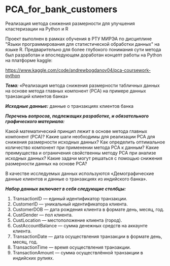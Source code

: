 # PCA_for_bank_customers
Реализация метода снижения размерности для улучшения кластеризации на Python и R

Проект выполнен в рамках обучения в РТУ МИРЭА по дисциплине "Языки программирования для статистической обработки данных" на языке R. Предварительно для более глубокого понимания сути метода был разработан и впоследующем доработан концепт работы на Python на платформе kaggle:

https://www.kaggle.com/code/andrewbogdanov04/pca-coursework-python

***Тема:*** «Реализация метода снижения размерности табличных данных на основе метода главных компонент (PCA) на примере данных транзакций клиентов банка»

***Исходные данные:*** данные о транзакциях клиентов банка

***Перечень вопросов, подлежащих разработке, и обязательного графического материала:***

Какой математический принцип лежит в основе метода главных компонент (PCA)?
Какие шаги необходимы для реализации PCA для снижения размерности исходных данных?
Как определить оптимальное количество компонент при применении метода PCA к данным?
Какие преимущества и ограничения свойственны методу PCA при анализе исходных данных?
Какие задачи могут решаться с помощью снижения размерности данных на основе PCA?

В качестве исследуемых данных используются «Демографические данные клиентов и данные о транзакциях из индийского банка».

***Набор данных включает в себя следующие столбцы:***

1. TransactionID — единый идентификатор транзакции.
2. CustomerID — уникальный идентификатора клиента.
3. CustomerDOB — дата рождения клиента в формате день, месяц, год.
4. CustGender — пол клиента.
5. CustLocation — местоположение клиента (город).
6. CustAccountBalance — сумма денежных средств на аккаунте клиента.
7. TransactionDate — дата осуществления транзакции в формате день, месяц, год.
8. TransactionTime — время осуществления транзакции.
9. TransactionAmount — сумма осуществлённой транзакции в индийских рупиях.
